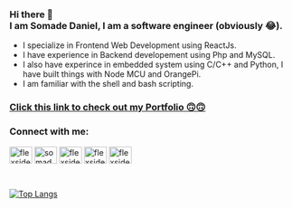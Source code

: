 ### Hi there 👋 <br> I am Somade Daniel, I am a software engineer (obviously 😂).

- I specialize in Frontend Web Development using ReactJs.</li>
- I have experience in Backend developement using Php and MySQL.</li>
- I also have experince in embedded system using C/C++ and Python, I have built things with Node MCU and OrangePi.</li>
- I am familiar with the shell and bash scripting.</li>

<h3><a href="https://somadedaniel.netlify.app/">Click this link to check out my Portfolio 🙃🙃</a></h3>

<h3 align="left">Connect with me:</h3>
<p align="left">
  <a href="mailto:flexsidee@gmail.com" target="blank"><img align="center" src="https://cdn.jsdelivr.net/npm/simple-icons@3.0.1/icons/gmail.svg" alt="flexsidee" height="30" width="40" /></a>
  <a href="https://www.linkedin.com/in/somade-daniel-a52478114/" target="blank"><img align="center" src="https://cdn.jsdelivr.net/npm/simple-icons@3.0.1/icons/linkedin.svg" alt="somade-daniel-a52478114" height="30" width="40" /></a>
  <a href="https://wa.me/2347019983346" target="blank"><img align="center" src="https://cdn.jsdelivr.net/npm/simple-icons@3.0.1/icons/whatsapp.svg" alt="flexsidee" height="30" width="40" /></a>
  <a href="https://instagram.com/flexsidee" target="blank"><img align="center" src="https://cdn.jsdelivr.net/npm/simple-icons@3.0.1/icons/instagram.svg" alt="flexsidee" height="30" width="40" /></a>
  <a href="https://twitter.com/flexsidee" target="blank"><img align="center" src="https://cdn.jsdelivr.net/npm/simple-icons@3.0.1/icons/twitter.svg" alt="flexsidee" height="30" width="40" /></a>
</p>

<br/>

[![Top Langs](https://github-readme-stats.vercel.app/api/top-langs/?username=flexsidee&langs_count=20&hide=hack&layout=compact)](https://github.com/anuraghazra/github-readme-stats)


<!-- 
- 🔭 I’m currently working on ...
- 🌱 I’m currently learning ...
- 👯 I’m looking to collaborate on ...
- 🤔 I’m looking for help with ...
- 💬 Ask me about ...
- 📫 How to reach me: ...
- 😄 Pronouns: ...
- ⚡ Fun fact: ...


[![Top Langs](https://github-readme-stats.vercel.app/api/top-langs/?username=flexsidee&langs_count=20&hide=hack&layout=compact)](https://github.com/anuraghazra/github-readme-stats)

[![Top Langs](https://github-readme-stats.vercel.app/api/top-langs/?username=flexsidee&langs_count=20&hide=hack)](https://github.com/anuraghazra/github-readme-stats)

[![willianrod's wakatime stats](https://github-readme-stats.vercel.app/api/wakatime?username=flexsidee)](https://github.com/anuraghazra/github-readme-stats) 

![GitHub Streaks](https://github-readme-streak-stats.herokuapp.com/?user=flexsidee) 

![Profile Trophy](https://github-profile-trophy.vercel.app/?username=flexsidee&theme=discord&margin-w=15&no-frame=true)

![](./profile-3d-contrib/profile-green-animate.svg)
-->

